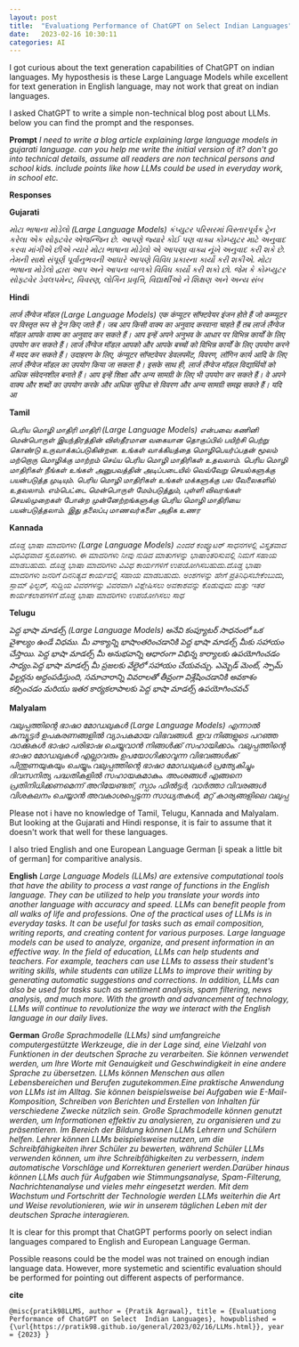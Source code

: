 ```yaml
---
layout: post
title:  "Evaluationg Performance of ChatGPT on Select Indian Languages"
date:   2023-02-16 10:30:11
categories: AI
---
```


I got curious about the text generation capabilities of ChatGPT on indian languages. My hyposthesis is these Large Language Models while excellent for text generation in English language, may not work that great on indian languages.

I asked ChatGPT to write a simple non-technical blog post about LLMs. below you can find the prompt and the responses.

**Prompt**
 *I need to write a blog article explaining large language models in gujarati language. can you help me write the initial version of it? don't go into technical details, assume all readers are non technical persons and school kids. include points like how LLMs could be used in everyday work, in school etc.*

**Responses**

**Gujarati**

 *મોટા ભાષાના મોડેલો (Large Language Models) કંપ્યુટર પરિસરમાં વિસ્તારપૂર્વક ટ્રેન કરેલા એક સોફ્ટવેર એજન્જિન છે. આપણે જ્યારે કોઈ પણ વાક્ય કોમ્પ્યુટર માટે અનુવાદ કરવા માંગીએ છીએ ત્યારે મોટા ભાષાના મોડેલો એ આપણા વાક્ય નૂંખે અનુવાદ કરી શકે છે. તેમની સાથે સંપૂર્ણ પૂર્વાનુભવની આધારે આપણે વિવિધ પ્રકારના કાર્યો કરી શકીએ. મોટા ભાષાના મોડેલો દ્વારા આપ અને આપના બાળકો વિવિધ કાર્યો કરી શકો છો. જેમ કે કોમ્પ્યુટર સોફ્ટવેર ડેવલપમેન્ટ, વિવરણ, લોગિન પ્રવૃત્તિ, વિદ્યાર્થીઓ ને શિક્ષણ અને અન્ય સંબ*

**Hindi**

 *लार्ज लैंग्वेज मॉडल (Large Language Models) एक कंप्यूटर सॉफ्टवेयर इंजन होते हैं जो कम्प्यूटर पर विस्तृत रूप से ट्रेन किए जाते हैं। जब आप किसी वाक्य का अनुवाद करवाना चाहते हैं तब लार्ज लैंग्वेज मॉडल आपके वाक्य का अनुवाद कर सकते हैं। आप इन्हें अपने अनुभव के आधार पर विभिन्न कार्यों के लिए उपयोग कर सकते हैं। लार्ज लैंग्वेज मॉडल आपको और आपके बच्चों को विभिन्न कार्यों के लिए उपयोग करने में मदद कर सकते हैं। उदाहरण के लिए, कंप्यूटर सॉफ्टवेयर डेवलपमेंट, विवरण, लॉगिन कार्य आदि के लिए लार्ज लैंग्वेज मॉडल का उपयोग किया जा सकता है। इसके साथ ही, लार्ज लैंग्वेज मॉडल विद्यार्थियों को अधिक संवेदनशील बनाते हैं। आप इन्हें शिक्षा और अन्य सामग्री के लिए भी उपयोग कर सकते हैं। वे अपने वाक्य और शब्दों का उपयोग करके और अधिक सुविधा से विवरण और अन्य सामग्री समझ सकते हैं। यदि आ*

**Tamil**

 *பெரிய மொழி மாதிரி மாதிரி (Large Language Models) என்பவை கணினி மென்பொருள் இயந்திரத்தின் விஸ்தீரமான வகையான தொகுப்பில் பயிற்சி பெற்று கொண்டு உருவாக்கப்படுகின்றன. உங்கள் வாக்கியத்தை மொழிபெயர்ப்பதன் மூலம் மற்றொரு மொழிக்கு மாற்றம் செய்ய பெரிய மொழி மாதிரிகள் உதவலாம். பெரிய மொழி மாதிரிகள் நீங்கள் உங்கள் அனுபவத்தின் அடிப்படையில் வெவ்வேறு செயல்களுக்கு பயன்படுத்த முடியும். பெரிய மொழி மாதிரிகள் உங்கள் மக்களுக்கு பல வேலைகளில் உதவலாம். எம்பெட்டை மென்பொருள் மேம்படுத்தும், புள்ளி விவரங்கள் செயல்முறைகள் போன்ற முன்னேற்றங்களுக்கு பெரிய மொழி மாதிரியை பயன்படுத்தலாம். இது தலைப்பு மாணவர்களை அதிக உணர*

**Kannada**

 *ದೊಡ್ಡ ಭಾಷಾ ಮಾದರಿಗಳು (Large Language Models) ಎಂದರೆ ಕಂಪ್ಯೂಟರ್ ಸಾಧನಗಳಲ್ಲಿ ವಿಸ್ತೃತವಾದ ವಿಧವಿಧವಾದ ಸ್ವರೂಪಗಳು. ಈ ಮಾದರಿಗಳು ನೀವು ನುಡಿದ ಮಾತುಗಳನ್ನು ಭಾಷಾಂತರಿಸುವಲ್ಲಿ ನಿಮಗೆ ಸಹಾಯ ಮಾಡಬಹುದು. ದೊಡ್ಡ ಭಾಷಾ ಮಾದರಿಗಳು ವಿವಿಧ ಕಾರ್ಯಗಳಿಗೆ ಉಪಯೋಗಿಸಬಹುದು.ದೊಡ್ಡ ಭಾಷಾ ಮಾದರಿಗಳು ಜನರಿಗೆ ದಿನನಿತ್ಯದ ಕಾರ್ಯದಲ್ಲಿ ಸಹಾಯ ಮಾಡಬಹುದು. ಅಂಶಗಳನ್ನು ಹೇಗೆ ಪ್ರತಿನಿಧಿಸಬೇಕೆಂಬುದು, ಸ್ಪಾಮ್ ಫಿಲ್ಟರ್, ಸುದ್ದಿಯ ವಿವರಗಳನ್ನು ವಿವರವಾಗಿ ವಿಶ್ಲೇಷಿಸಲು ಅವಕಾಶವನ್ನು ಕೊಡುವುದು ಮತ್ತು ಇತರ ಕಾರ್ಯಕಲಾಪಗಳಿಗೆ ದೊಡ್ಡ ಭಾಷಾ ಮಾದರಿಗಳು ಉಪಯೋಗಿಸಲು ಸಾಧ*

 **Telugu**

 *పెద్ద భాషా మాడల్స్ (Large Language Models) అనేవి కంప్యూటర్ సాధనంలో ఒక వైశాల్యం ఉండే విధము. మీ వాక్యాన్ని భాషాంతరించడానికి పెద్ద భాషా మాడల్స్ మీకు సహాయం చేస్తాయి. పెద్ద భాషా మాడల్స్ మీ అనుభవాన్ని ఆధారంగా విభిన్న కార్యాలకు ఉపయోగించడం సాధ్యం.పెద్ద భాషా మాడల్స్ మీ ప్రజలకు వేలైలో సహాయం చేయవచ్చు. ఎమ్బెడ్ మెంట్, స్పామ్ ఫిల్టర్లను అద్దంపడిస్తుంది, సమాచారాన్ని వివరాలతో తీవ్రంగా విశ్లేషించడానికి అవకాశం కల్పించడం మరియు ఇతర కార్యకలాపాలకు పెద్ద భాషా మాడల్స్ ఉపయోగించవచ్*

 **Malyalam**

 *വലുപ്പത്തിന്റെ ഭാഷാ മോഡലുകൾ (Large Language Models) എന്നാൽ കമ്പ്യൂട്ടർ ഉപകരണങ്ങളിൽ വ്യാപകമായ വിഭവങ്ങൾ. ഇവ നിങ്ങളുടെ പറഞ്ഞ വാക്കുകൾ ഭാഷാ പരിഭാഷ ചെയ്യുവാൻ നിങ്ങൾക്ക് സഹായിക്കാം. വലുപ്പത്തിന്റെ ഭാഷാ മോഡലുകൾ എല്ലാവരും ഉപയോഗിക്കാവുന്ന വിഭവങ്ങൾക്ക് പിന്തുണയുകയും ചെയ്യും.വലുപ്പത്തിന്റെ ഭാഷാ മോഡലുകൾ പ്രത്യേകിച്ചും ദിവസനിത്യ പദ്ധതികളിൽ സഹായകമാകും. അംശങ്ങൾ എങ്ങനെ പ്രതിനിധിക്കണമെന്ന് അറിയേണ്ടത്, സ്പാം ഫിൽട്ടർ, വാർത്താ വിവരങ്ങൾ വിശകലനം ചെയ്യാൻ അവകാശപ്പെടുന്ന സാധ്യതകൾ, മറ്റ് കാര്യങ്ങളിലെ വലുപ്പ*


Please not i have no knowledge of Tamil, Telugu, Kannada and Malyalam. But looking at the Gujarati and Hindi response, it is fair to assume that it doesn't work that well for these languages. 

I also tried English and one European Language German [i speak a little bit of german] for comparitive analysis. 

**English**
 *Large Language Models (LLMs) are extensive computational tools that have the ability to process a vast range of functions in the English language. They can be utilized to help you translate your words into another language with accuracy and speed. LLMs can benefit people from all walks of life and professions. One of the practical uses of LLMs is in everyday tasks. It can be useful for tasks such as email composition, writing reports, and creating content for various purposes. Large language models can be used to analyze, organize, and present information in an effective way. In the field of education, LLMs can help students and teachers. For example, teachers can use LLMs to assess their student's writing skills, while students can utilize LLMs to improve their writing by generating automatic suggestions and corrections. In addition, LLMs can also be used for tasks such as sentiment analysis, spam filtering, news analysis, and much more. With the growth and advancement of technology, LLMs will continue to revolutionize the way we interact with the English language in our daily lives.*

 **German**
 *Große Sprachmodelle (LLMs) sind umfangreiche computergestützte Werkzeuge, die in der Lage sind, eine Vielzahl von Funktionen in der deutschen Sprache zu verarbeiten. Sie können verwendet werden, um Ihre Worte mit Genauigkeit und Geschwindigkeit in eine andere Sprache zu übersetzen. LLMs können Menschen aus allen Lebensbereichen und Berufen zugutekommen.Eine praktische Anwendung von LLMs ist im Alltag. Sie können beispielsweise bei Aufgaben wie E-Mail-Komposition, Schreiben von Berichten und Erstellen von Inhalten für verschiedene Zwecke nützlich sein. Große Sprachmodelle können genutzt werden, um Informationen effektiv zu analysieren, zu organisieren und zu präsentieren. Im Bereich der Bildung können LLMs Lehrern und Schülern helfen. Lehrer können LLMs beispielsweise nutzen, um die Schreibfähigkeiten ihrer Schüler zu bewerten, während Schüler LLMs verwenden können, um ihre Schreibfähigkeiten zu verbessern, indem automatische Vorschläge und Korrekturen generiert werden.Darüber hinaus können LLMs auch für Aufgaben wie Stimmungsanalyse, Spam-Filterung, Nachrichtenanalyse und vieles mehr eingesetzt werden. Mit dem Wachstum und Fortschritt der Technologie werden LLMs weiterhin die Art und Weise revolutionieren, wie wir in unserem täglichen Leben mit der deutschen Sprache interagieren.*

 It is clear for this prompt that ChatGPT performs poorly on select indian languages compared to English and European Language German. 

 Possible reasons could be the model was not trained on enough indian language data. However, more systemetic and scientific evaluation should be performed for pointing out different aspects of performance.

**cite**

 `@misc{pratik98LLMS,
	author = {Pratik Agrawal},
	title = {Evaluationg Performance of ChatGPT on Select  Indian Languages},
	howpublished = {\url{https://pratik98.github.io/general/2023/02/16/LLMs.html}},
	year = {2023}
    }`
